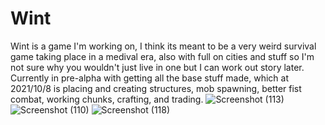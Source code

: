 # Wint
Wint is a game I'm working on, I think its meant to be a very weird survival game taking place in a medival era, also with full on cities and stuff so I'm not sure why you wouldn't just live in one but I can work out story later. Currently in pre-alpha with getting all the base stuff made, which at 2021/10/8 is placing and creating structures, mob spawning, better fist combat, working chunks, crafting, and trading.
![Screenshot (113)](https://user-images.githubusercontent.com/56563402/128290239-7ea55b27-2eea-446e-854e-59ceb1b12f64.png)
![Screenshot (110)](https://user-images.githubusercontent.com/56563402/128290248-3dd701c2-f228-4e7b-903e-6c5ac4a92d07.png)
![Screenshot (118)](https://user-images.githubusercontent.com/56563402/128401608-b1be5e14-0cc8-4b7c-abbf-9a228611cf24.png)
